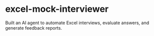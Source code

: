 # excel-mock-interviewer
Built an AI agent to automate Excel interviews, evaluate answers, and generate feedback reports.
